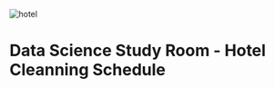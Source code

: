 ![hotel](https://github.com/anacartola/estudohotel/assets/136506553/0ab5a94c-3ec6-429b-8c53-c5e843adfaf9)
# Data Science Study Room - Hotel Cleanning Schedule 
